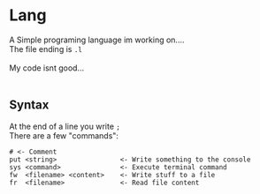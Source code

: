 # Lang
A Simple programing language im working on....<br>
The file ending is `.l` <br>
<br>
My code isnt good...
<br><br>


## Syntax
At the end of a line you write `;` <br>
There are a few "commands": 
```
# <- Comment
put <string>                <- Write something to the console
sys <command>               <- Execute terminal command
fw  <filename> <content>    <- Write stuff to a file
fr  <filename>              <- Read file content
```
